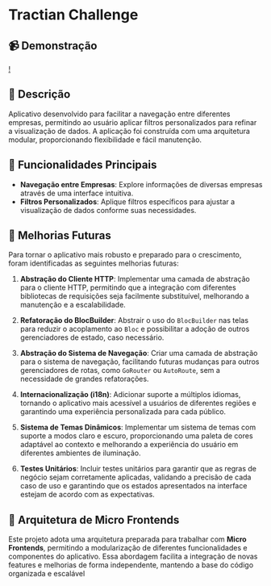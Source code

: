 # Tractian Challenge

## 📹 Demonstração
[!](https://github.com/user-attachments/assets/fd826568-280e-4823-bb20-3f0b7f9de7b7)

## 📝 Descrição
Aplicativo desenvolvido para facilitar a navegação entre diferentes empresas, permitindo ao usuário aplicar filtros personalizados para refinar a visualização de dados. A aplicação foi construída com uma arquitetura modular, proporcionando flexibilidade e fácil manutenção.

## 🚀 Funcionalidades Principais
- **Navegação entre Empresas**: Explore informações de diversas empresas através de uma interface intuitiva.
- **Filtros Personalizados**: Aplique filtros específicos para ajustar a visualização de dados conforme suas necessidades.


## 🔧 Melhorias Futuras
Para tornar o aplicativo mais robusto e preparado para o crescimento, foram identificadas as seguintes melhorias futuras:

1. **Abstração do Cliente HTTP**: Implementar uma camada de abstração para o cliente HTTP, permitindo que a integração com diferentes bibliotecas de requisições seja facilmente substituível, melhorando a manutenção e a escalabilidade.

2. **Refatoração do BlocBuilder**: Abstrair o uso do `BlocBuilder` nas telas para reduzir o acoplamento ao `Bloc` e possibilitar a adoção de outros gerenciadores de estado, caso necessário.

3. **Abstração do Sistema de Navegação**: Criar uma camada de abstração para o sistema de navegação, facilitando futuras mudanças para outros gerenciadores de rotas, como `GoRouter` ou `AutoRoute`, sem a necessidade de grandes refatorações.

4. **Internacionalização (i18n)**: Adicionar suporte a múltiplos idiomas, tornando o aplicativo mais acessível a usuários de diferentes regiões e garantindo uma experiência personalizada para cada público.

5. **Sistema de Temas Dinâmicos**: Implementar um sistema de temas com suporte a modos claro e escuro, proporcionando uma paleta de cores adaptável ao contexto e melhorando a experiência do usuário em diferentes ambientes de iluminação.

6. **Testes Unitários**: Incluir testes unitários para garantir que as regras de negócio sejam corretamente aplicadas, validando a precisão de cada caso de uso e garantindo que os estados apresentados na interface estejam de acordo com as expectativas.

## 📂 Arquitetura de Micro Frontends
Este projeto adota uma arquitetura preparada para trabalhar com **Micro Frontends**, permitindo a modularização de diferentes funcionalidades e componentes do aplicativo. Essa abordagem facilita a integração de novas features e melhorias de forma independente, mantendo a base do código organizada e escalável

